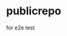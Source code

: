 # publicrepo
for e2e test














































































































































































































































































































































































































































































































































































































































































































































































































































































































































































































































































































































































































































































































































































































































































































































































































































































































































































































































































































































































































































































































































































































































































































































































































































































































































































































































































































































































































































































































































































































































































































































































































































































































































































































































































































































